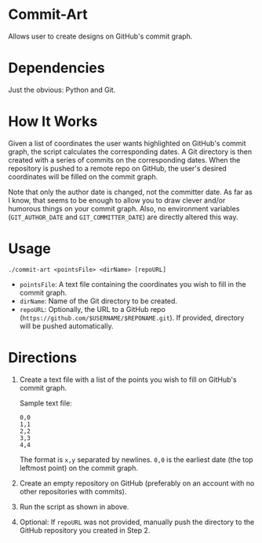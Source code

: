 # Commit-Art

Allows user to create designs on GitHub's commit graph.

# Dependencies

Just the obvious: Python and Git.

# How It Works

Given a list of coordinates the user wants highlighted on GitHub's commit graph, the script calculates the corresponding dates.  A Git directory is then created with a series of commits on the corresponding dates. When the repository is pushed to a remote repo on GitHub, the user's desired coordinates will be filled on the commit graph.

Note that only the author date is changed, not the committer date. As far as I know, that seems to be enough to allow you to draw clever and/or humorous things on your commit graph. Also, no environment variables (`GIT_AUTHOR_DATE` and `GIT_COMMITTER_DATE`) are directly altered this way.

# Usage

`./commit-art <pointsFile> <dirName> [repoURL]`

- `pointsFile`: A text file containing the coordinates you wish to fill in the commit graph.
- `dirName`: Name of the Git directory to be created.
- `repoURL`: Optionally, the URL to a GitHub repo (`https://github.com/$USERNAME/$REPONAME.git`). If provided, directory will be pushed automatically.

# Directions

1. Create a text file with a list of the points you wish to fill on GitHub's commit graph.

   Sample text file:
   ```
   0,0
   1,1
   2,2
   3,3
   4,4
   ```
   The format is `x,y` separated by newlines. `0,0` is the earliest date (the top leftmost point) on the commit graph.
2. Create an empty repository on GitHub (preferably on an account with no other repositories with commits).
3. Run the script as shown in above.
4. Optional: If `repoURL` was not provided, manually push the directory to the GitHub repository you created in Step 2.


